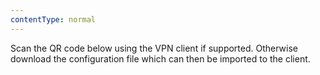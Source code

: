 ```yaml
---
contentType: normal
---
```


Scan the QR code below using the VPN client if supported. Otherwise download the configuration file which can then be imported to the client.
